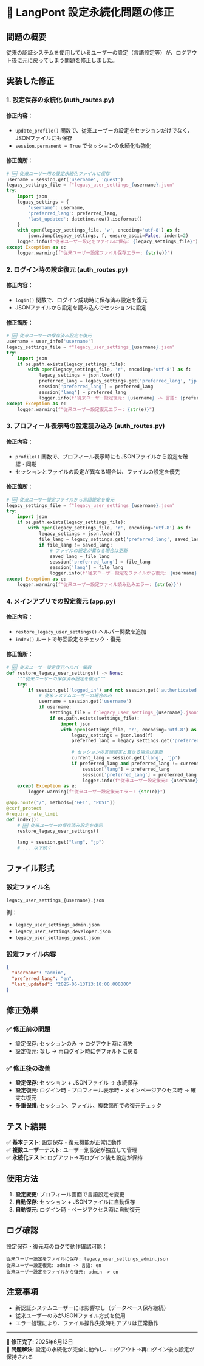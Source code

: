 # 🔧 LangPont 設定永続化問題の修正

## 問題の概要
従来の認証システムを使用しているユーザーの設定（言語設定等）が、ログアウト後に元に戻ってしまう問題を修正しました。

## 実装した修正

### 1. 設定保存の永続化 (auth_routes.py)

#### 修正内容：
- `update_profile()` 関数で、従来ユーザーの設定をセッションだけでなく、JSONファイルにも保存
- `session.permanent = True` でセッションの永続化も強化

#### 修正箇所：
```python
# 🆕 従来ユーザー用の設定永続化ファイルに保存
username = session.get('username', 'guest')
legacy_settings_file = f"legacy_user_settings_{username}.json"
try:
    import json
    legacy_settings = {
        'username': username,
        'preferred_lang': preferred_lang,
        'last_updated': datetime.now().isoformat()
    }
    with open(legacy_settings_file, 'w', encoding='utf-8') as f:
        json.dump(legacy_settings, f, ensure_ascii=False, indent=2)
    logger.info(f"従来ユーザー設定をファイルに保存: {legacy_settings_file}")
except Exception as e:
    logger.warning(f"従来ユーザー設定ファイル保存エラー: {str(e)}")
```

### 2. ログイン時の設定復元 (auth_routes.py)

#### 修正内容：
- `login()` 関数で、ログイン成功時に保存済み設定を復元
- JSONファイルから設定を読み込んでセッションに設定

#### 修正箇所：
```python
# 🆕 従来ユーザーの保存済み設定を復元
username = user_info['username']
legacy_settings_file = f"legacy_user_settings_{username}.json"
try:
    import json
    if os.path.exists(legacy_settings_file):
        with open(legacy_settings_file, 'r', encoding='utf-8') as f:
            legacy_settings = json.load(f)
            preferred_lang = legacy_settings.get('preferred_lang', 'jp')
            session['preferred_lang'] = preferred_lang
            session['lang'] = preferred_lang
            logger.info(f"従来ユーザー設定復元: {username} -> 言語: {preferred_lang}")
except Exception as e:
    logger.warning(f"従来ユーザー設定復元エラー: {str(e)}")
```

### 3. プロフィール表示時の設定読み込み (auth_routes.py)

#### 修正内容：
- `profile()` 関数で、プロフィール表示時にもJSONファイルから設定を確認・同期
- セッションとファイルの設定が異なる場合は、ファイルの設定を優先

#### 修正箇所：
```python
# 🆕 従来ユーザー設定ファイルから言語設定を復元
legacy_settings_file = f"legacy_user_settings_{username}.json"
try:
    import json
    if os.path.exists(legacy_settings_file):
        with open(legacy_settings_file, 'r', encoding='utf-8') as f:
            legacy_settings = json.load(f)
            file_lang = legacy_settings.get('preferred_lang', saved_lang)
            if file_lang != saved_lang:
                # ファイルの設定が異なる場合は更新
                saved_lang = file_lang
                session['preferred_lang'] = file_lang
                session['lang'] = file_lang
                logger.info(f"従来ユーザー設定をファイルから復元: {username} -> {file_lang}")
except Exception as e:
    logger.warning(f"従来ユーザー設定ファイル読み込みエラー: {str(e)}")
```

### 4. メインアプリでの設定復元 (app.py)

#### 修正内容：
- `restore_legacy_user_settings()` ヘルパー関数を追加
- `index()` ルートで毎回設定をチェック・復元

#### 修正箇所：
```python
# 🆕 従来ユーザー設定復元ヘルパー関数
def restore_legacy_user_settings() -> None:
    """従来ユーザーの保存済み設定を復元"""
    try:
        if session.get('logged_in') and not session.get('authenticated'):
            # 従来システムユーザーの場合のみ
            username = session.get('username')
            if username:
                settings_file = f"legacy_user_settings_{username}.json"
                if os.path.exists(settings_file):
                    import json
                    with open(settings_file, 'r', encoding='utf-8') as f:
                        legacy_settings = json.load(f)
                        preferred_lang = legacy_settings.get('preferred_lang')
                        
                        # セッションの言語設定と異なる場合は更新
                        current_lang = session.get('lang', 'jp')
                        if preferred_lang and preferred_lang != current_lang:
                            session['lang'] = preferred_lang
                            session['preferred_lang'] = preferred_lang
                            logger.info(f"従来ユーザー設定復元: {username} -> {preferred_lang}")
    except Exception as e:
        logger.warning(f"従来ユーザー設定復元エラー: {str(e)}")

@app.route("/", methods=["GET", "POST"])
@csrf_protect
@require_rate_limit
def index():
    # 🆕 従来ユーザーの保存済み設定を復元
    restore_legacy_user_settings()
    
    lang = session.get("lang", "jp")
    # ... 以下続く
```

## ファイル形式

### 設定ファイル名
`legacy_user_settings_{username}.json`

例：
- `legacy_user_settings_admin.json`
- `legacy_user_settings_developer.json`
- `legacy_user_settings_guest.json`

### 設定ファイル内容
```json
{
  "username": "admin",
  "preferred_lang": "en",
  "last_updated": "2025-06-13T13:10:00.000000"
}
```

## 修正効果

### ✅ 修正前の問題
- 設定保存: セッションのみ → ログアウト時に消失
- 設定復元: なし → 再ログイン時にデフォルトに戻る

### ✅ 修正後の改善
- **設定保存**: セッション + JSONファイル → 永続保存
- **設定復元**: ログイン時・プロフィール表示時・メインページアクセス時 → 確実な復元
- **多重保護**: セッション、ファイル、複数箇所での復元チェック

## テスト結果

✅ **基本テスト**: 設定保存・復元機能が正常に動作  
✅ **複数ユーザーテスト**: ユーザー別設定が独立して管理  
✅ **永続化テスト**: ログアウト→再ログイン後も設定が保持

## 使用方法

1. **設定変更**: プロフィール画面で言語設定を変更
2. **自動保存**: セッション + JSONファイルに自動保存
3. **自動復元**: ログイン時・ページアクセス時に自動復元

## ログ確認

設定保存・復元時のログで動作確認可能：

```
従来ユーザー設定をファイルに保存: legacy_user_settings_admin.json
従来ユーザー設定復元: admin -> 言語: en
従来ユーザー設定をファイルから復元: admin -> en
```

## 注意事項

- 新認証システムユーザーには影響なし（データベース保存継続）
- 従来ユーザーのみがJSONファイル方式を使用
- エラー処理により、ファイル操作失敗時もアプリは正常動作

---

**📅 修正完了**: 2025年6月13日  
**🎯 問題解決**: 設定の永続化が完全に動作し、ログアウト→再ログイン後も設定が保持される

